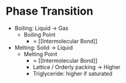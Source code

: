 # Phase Transition

- Boiling: Liquid → Gas
	- Boiling Point
		- $\propto$ [[Intermolecular Bond]]
- Melting: Solid → Liquid
	- Melting Point
		- $\propto$ [[Intermolecular Bond]]
		- Lattice / Orderly packing → Higher
		- Triglyceride: higher if saturated
